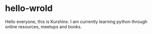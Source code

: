 # hello-wrold

Hello everyone, this is Kurshinx.
I am currently learning python through online resources, meetups and books. 

